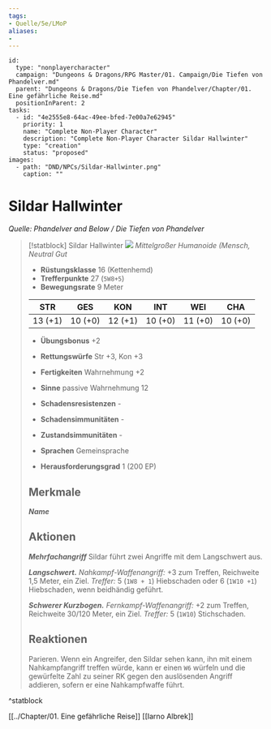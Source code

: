 ```yaml
---
tags:
- Quelle/5e/LMoP
aliases:
- 
---
```

```RpgManager4
id: 
  type: "nonplayercharacter"
  campaign: "Dungeons & Dragons/RPG Master/01. Campaign/Die Tiefen von Phandelver.md"
  parent: "Dungeons & Dragons/Die Tiefen von Phandelver/Chapter/01. Eine gefährliche Reise.md"
  positionInParent: 2
tasks: 
  - id: "4e2555e8-64ac-49ee-bfed-7e00a7e62945"
    priority: 1
    name: "Complete Non-Player Character"
    description: "Complete Non-Player Character Sildar Hallwinter"
    type: "creation"
    status: "proposed"
images: 
  - path: "DND/NPCs/Sildar-Hallwinter.png"
    caption: ""
```

# Sildar Hallwinter
*Quelle: Phandelver and Below / Die Tiefen von Phandelver*  

> [!statblock] Sildar Hallwinter
> ![](../../../99%20-%20Setup/Files/Bildersammlung/NPCs/Sildar-Hallwinter.png#token)
> *Mittelgroßer Humanoide (Mensch, Neutral Gut*
> 
> - **Rüstungsklasse** 16 (Kettenhemd)
> - **Trefferpunkte**  27 (`5W8+5`)
> - **Bewegungsrate** 9 Meter
> 
> |STR|GES|KON|INT|WEI|CHA|
> |:---:|:---:|:---:|:---:|:---:|:---:|
> | 13 (+1)|10 (+0)|12 (+1)|10 (+0)|11 (+0)|10 (+0)|
> 
> - **Übungsbonus** +2
> - **Rettungswürfe** Str +3, Kon +3
> - **Fertigkeiten** Wahrnehmung +2
> - **Sinne** passive Wahrnehmung 12
> - **Schadensresistenzen** -
> - **Schadensimmunitäten** -
> - **Zustandsimmunitäten** -
> 
> - **Sprachen** Gemeinsprache
> - **Herausforderungsgrad** 1 (200 EP)
> 
> ## Merkmale
> 
> ***Name***
> 
> ## Aktionen
>
> ***Mehrfachangriff*** Sildar führt zwei Angriffe mit dem Langschwert aus.
>
> ***Langschwert.*** *Nahkampf-Waffenangriff:* +3 zum Treffen, Reichweite 1,5 Meter, ein Ziel. *Treffer:* 5 (`1W8 + 1`) Hiebschaden oder 6 (`1W10 +1`) Hiebschaden, wenn beidhändig geführt.
> 
> ***Schwerer Kurzbogen.*** *Fernkampf-Waffenangriff:* +2 zum Treffen, Reichweite 30/120 Meter, ein Ziel. *Treffer:* 5 (`1W10`) Stichschaden.
>
> ## Reaktionen
> Parieren. Wenn ein Angreifer, den Sildar sehen kann, ihn mit einem Nahkampfangriff treffen würde, kann er einen `W6` würfeln und die gewürfelte Zahl zu seiner RK gegen den auslösenden Angriff addieren, sofern er eine Nahkampfwaffe führt.

^statblock

[[../Chapter/01. Eine gefährliche Reise]]
[[Iarno Albrek]]